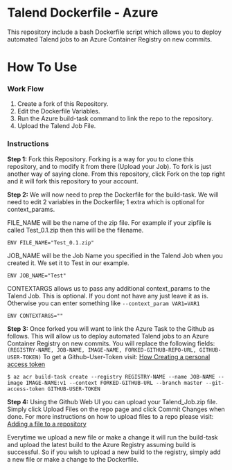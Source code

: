 # Talend Dockerfile - Azure

This repository include a bash Dockerfile script which allows you to deploy automated Talend jobs to an Azure Container Registry on new commits.

# How To Use

### Work Flow
1. Create a fork of this Repository.
2. Edit the Dockerfile Variables.
3. Run the Azure build-task command to link the repo to the repository.
4. Upload the Talend Job File.

### Instructions
**Step 1:** Fork this Repository. Forking is a way for you to clone this repository, and to modify it from there (Upload your Job). To fork is just another way of saying clone. From this repository, click Fork on the top right and it will fork this repository to your account. 

**Step 2:** We will now need to prep the Dockerfile for the build-task. We will need to edit 2 variables in the Dockerfile; 1 extra which is optional for context_params.

FILE_NAME will be the name of the zip file. For example if your zipfile is called Test_0.1.zip then this will be the filename. 

    ENV FILE_NAME="Test_0.1.zip"
    
JOB_NAME will be the Job Name you specified in the Talend Job when you created it. We set it to Test in our example.
    
    ENV JOB_NAME="Test"
    
CONTEXTARGS allows us to pass any additional context_params to the Talend Job. This is optional. If you dont not have any just leave it as is. Otherwise you can enter something like `--context_param VAR1=VAR1`
    
    ENV CONTEXTARGS=""

**Step 3:** Once forked you will want to link the Azure Task to the Github as follows. This will allow us to deploy automated Talend jobs to an Azure Container Registry on new commits. You will replace the following fields: `(REGISTRY-NAME, JOB-NAME, IMAGE-NAME, FORKED-GITHUB-REPO-URL, GITHUB-USER-TOKEN)` To get a Github-User-Token visit: [How Creating a personal access token](https://help.github.com/articles/creating-a-personal-access-token-for-the-command-line/)

    $ az acr build-task create --registry REGISTRY-NAME --name JOB-NAME --image IMAGE-NAME:v1 --context FORKED-GITHUB-URL --branch master --git-access-token GITHUB-USER-TOKEN
    
**Step 4:** Using the Github Web UI you can upload your Talend_Job.zip file. Simply click Upload Files on the repo page and click Commit Changes when done. For more instructions on how to upload files to a repo please visit: [Adding a file to a repository
](https://help.github.com/articles/adding-a-file-to-a-repository/)

Everytime we upload a new file or make a change it will run the build-task and upload the latest build to the Azure Registry assuming build is successful. So if you wish to upload a new build to the registry, simply add a new file or make a change to the Dockerfile.
